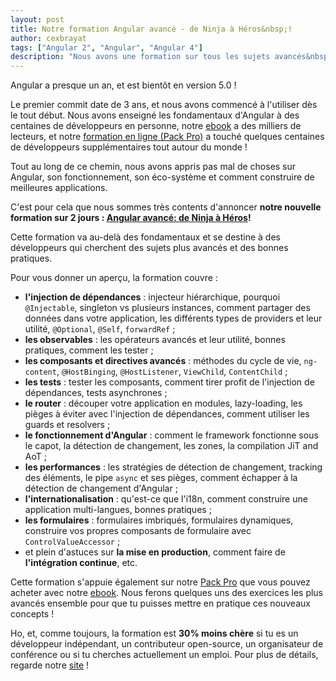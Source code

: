 ```yaml
---
layout: post
title: Notre formation Angular avancé - de Ninja à Héros&nbsp;!
author: cexbrayat
tags: ["Angular 2", "Angular", "Angular 4"]
description: "Nous avons une formation sur tous les sujets avancés&nbsp;: vous allez l'adorer&nbsp;!"
---
```


Angular a presque un an, et est bientôt en version 5.0&nbsp;!

Le premier commit date de 3 ans, et nous avons commencé à l'utiliser dès le tout début.
Nous avons enseigné les fondamentaux d'Angular à des centaines de développeurs en personne,
notre [ebook](https://books.ninja-squad.com/angular) a des milliers de lecteurs,
et notre [formation en ligne (Pack Pro)](https://angular-exercises.ninja-squad.com/)
a touché quelques centaines de développeurs supplémentaires tout autour du monde&nbsp;!

Tout au long de ce chemin, nous avons appris pas mal de choses sur Angular,
son fonctionnement, son éco-système et comment construire de meilleures applications.

C'est pour cela que nous sommes très contents d'annoncer **notre nouvelle formation sur 2 jours&nbsp;: 
[Angular avancé: de Ninja à Héros](http://ninja-squad.com/formations/formation-angular-advanced)!**

Cette formation va au-delà des fondamentaux
et se destine à des développeurs qui cherchent des sujets plus avancés et des bonnes pratiques.

Pour vous donner un aperçu, la formation couvre&nbsp;:
- **l'injection de dépendances**&nbsp;: injecteur hiérarchique, pourquoi `@Injectable`, singleton vs plusieurs instances, comment partager des données dans votre application, les différents types de providers et leur utilité, `@Optional`, `@Self`, `forwardRef`&nbsp;;
- **les observables**&nbsp;: les opérateurs avancés et leur utilité, bonnes pratiques, comment les tester&nbsp;;
- **les composants et directives avancés**&nbsp;: méthodes du cycle de vie, `ng-content`, `@HostBinging`, `@HostListener`, `ViewChild`, `ContentChild`&nbsp;;
- **les tests**&nbsp;: tester les composants, comment tirer profit de l'injection de dépendances, tests asynchrones&nbsp;;
- **le router**&nbsp;: découper votre application en modules, lazy-loading, les pièges à éviter avec l'injection de dépendances, comment utiliser les guards et resolvers&nbsp;;
- **le fonctionnement d'Angular**&nbsp;: comment le framework fonctionne sous le capot, la détection de changement, les zones, la compilation JiT and AoT&nbsp;;
- **les performances**&nbsp;: les stratégies de détection de changement, tracking des éléments, le pipe `async` et ses pièges, comment échapper à la détection de changement d'Angular&nbsp;;
- **l'internationalisation**&nbsp;: qu'est-ce que l'i18n, comment construire une application multi-langues, bonnes pratiques&nbsp;;
- **les formulaires**&nbsp;: formulaires imbriqués, formulaires dynamiques, construire vos propres composants de formulaire avec `ControlValueAccessor`&nbsp;;
- et plein d'astuces sur **la mise en production**, comment faire de **l'intégration continue**, etc.

Cette formation s'appuie également sur notre
[Pack Pro](https://angular-exercises.ninja-squad.com/)
que vous pouvez acheter avec notre [ebook](https://books.ninja-squad.com/angular).
Nous ferons quelques uns des exercices les plus avancés ensemble
pour que tu puisses mettre en pratique ces nouveaux concepts&nbsp;!

Ho, et, comme toujours, la formation est **30% moins chère** si tu es un développeur indépendant,
un contributeur open-source,
un organisateur de conférence ou si tu cherches actuellement un emploi.
Pour plus de détails, regarde notre [site](http://ninja-squad.com/formations)&nbsp;!
